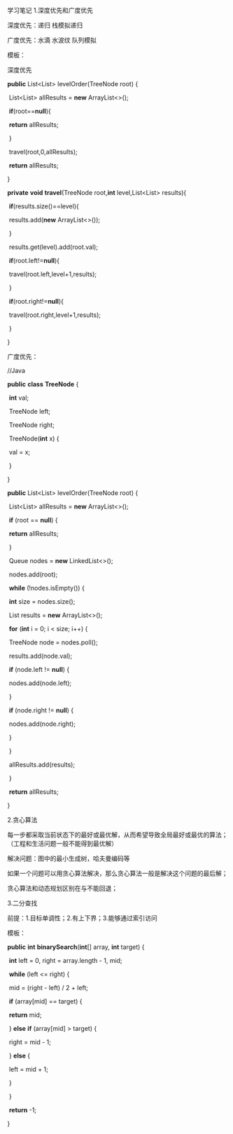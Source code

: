 学习笔记
1.深度优先和广度优先

深度优先：递归  栈模拟递归

广度优先：水滴 水波纹   队列模拟

模板：

深度优先

  **public** List<List<Integer>> levelOrder(TreeNode root) {

​    List<List<Integer>> allResults = **new** ArrayList<>();

​    **if**(root==**null**){

​      **return** allResults;

​    }

​    travel(root,0,allResults);

​    **return** allResults;

  }

  **private** **void** **travel**(TreeNode root,**int** level,List<List<Integer>> results){

​    **if**(results.size()==level){

​      results.add(**new** ArrayList<>());

​    }

​    results.get(level).add(root.val);

​    **if**(root.left!=**null**){

​      travel(root.left,level+1,results);

​    }

​    **if**(root.right!=**null**){

​      travel(root.right,level+1,results);

​    }

  }

广度优先：

//Java

**public** **class** **TreeNode** {

​    **int** val;

​    TreeNode left;

​    TreeNode right;

​    TreeNode(**int** x) {

​        val = x;

​    }

}

**public** List<List<Integer>> levelOrder(TreeNode root) {

​    List<List<Integer>> allResults = **new** ArrayList<>();

​    **if** (root == **null**) {

​        **return** allResults;

​    }

​    Queue<TreeNode> nodes = **new** LinkedList<>();

​    nodes.add(root);

​    **while** (!nodes.isEmpty()) {

​        **int** size = nodes.size();

​        List<Integer> results = **new** ArrayList<>();

​        **for** (**int** i = 0; i < size; i++) {

​            TreeNode node = nodes.poll();

​            results.add(node.val);

​            **if** (node.left != **null**) {

​                nodes.add(node.left);

​            }

​            **if** (node.right != **null**) {

​                nodes.add(node.right);

​            }

​        }

​        allResults.add(results);

​    }

​    **return** allResults;

}

2.贪心算法

每一步都采取当前状态下的最好或最优解，从而希望导致全局最好或最优的算法；（工程和生活问题一般不能得到最优解）

解决问题：图中的最小生成树，哈夫曼编码等

如果一个问题可以用贪心算法解决，那么贪心算法一般是解决这个问题的最后解；

贪心算法和动态规划区别在与不能回退；

3.二分查找

 前提：1.目标单调性；2.有上下界；3.能够通过索引访问

模板：

**public** **int** **binarySearch**(**int**[] array, **int** target) {

​    **int** left = 0, right = array.length - 1, mid;

​    **while** (left <= right) {

​        mid = (right - left) / 2 + left;

​        **if** (array[mid] == target) {

​            **return** mid;

​        } **else** **if** (array[mid] > target) {

​            right = mid - 1;

​        } **else** {

​            left = mid + 1;

​        }

​    }

​    **return** -1;

}



